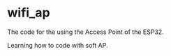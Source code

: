 # wifi_ap
The code for the using the Access Point of the ESP32.

Learning how to code with soft AP. 
